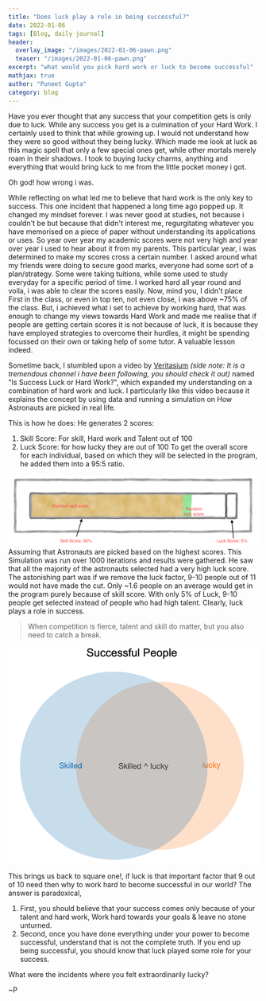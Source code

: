 ```yaml
---
title: "Does luck play a role in being successful?"
date: 2022-01-06
tags: [Blog, daily journal]
header:
  overlay_image: "/images/2022-01-06-pawn.png"
  teaser: "/images/2022-01-06-pawn.png"
excerpt: "what would you pick hard work or luck to become successful"
mathjax: true
author: "Puneet Gupta"
category: blog
---
```


Have you ever thought that any success that your competition gets is only due to luck. While any success you get is a culmination of your Hard Work. I certainly used to think that while growing up. I would not understand how they were so good without they being lucky. Which made me look at luck as this magic spell that only a few special ones get, while other mortals merely roam in their shadows. I took to buying lucky charms, anything and everything that would bring luck to me from the little pocket money i got.

Oh god! how wrong i was.

While reflecting on what led me to believe that hard work is the only key to success. This one incident that  happened a long time ago popped up. It changed  my mindset forever. I was never good at studies, not because i couldn't be but because that didn't interest me, regurgitating whatever you have memorised on a piece of paper without understanding its applications or uses. So year over year my academic scores were not very high and year over year i used to hear about it from my parents. This particular year, i was determined to make my scores cross a certain number. I asked around what my friends were doing to secure good marks, everyone had some sort of a plan/strategy. Some were taking tuitions, while some used to study everyday for a specific period of time. I worked hard all year round and voila, i was able to clear the scores easily.
Now, mind you, I didn't place First in the class, or even in top ten, not even close, i was above ~75% of the class. But, i achieved what i set to achieve by working hard, that was enough to change my views towards Hard Work and made me realise that if people are getting certain scores it is not because of luck, it is because they have employed strategies to overcome their hurdles, it might be spending focussed on their own or taking help of some tutor. A valuable lesson indeed.

Sometime back, I stumbled upon a video by [Veritasium](https://www.youtube.com/channel/UCHnyfMqiRRG1u-2MsSQLbXA) *(side note: It is a tremendous channel i have been following, you should check it out)* named "Is Success Luck or Hard Work?", which expanded my understanding on a combination of hard work and luck. I particularly like this video because it explains the concept by using data and running a simulation on How Astronauts are picked in real life.

This is how he does:
He generates 2 scores:
1. Skill Score: For skill, Hard work and Talent out of 100
2. Luck Score: for how lucky they are out of 100
To get the overall score for each individual, based on which they will be selected in the program, he added them into a 95:5 ratio.

![Score calculation](/images/2022-01-06-score.png)
Assuming that Astronauts are picked based on the highest scores. This Simulation was run over 1000 iterations and results were gathered. He saw that all the majority of the astronauts selected had a very high luck score. The astonishing part was if we remove the luck factor, 9-10 people out of 11 would not have made the cut. Only ~1.6 people on an average would get in the program purely because of skill score. With only 5% of Luck, 9-10 people get selected instead of people who had high talent. Clearly, luck plays a role in success.
>When competition is fierce, talent and skill do matter, but you also need to catch a break.

![Intersection](/images/2022-01-06-graph_skilled.png)

This brings us back to square one!, if luck is that important factor that 9 out of 10 need then why to work hard to become successful in our world?
The answer is paradoxical,

1. First, you should believe that your success comes only because of your talent and hard work, Work hard towards your goals & leave no stone unturned.
2. Second, once you have done everything under your power to become successful, understand that is not the complete truth. If you end up being successful, you should know that luck played some role for your success.

What were the incidents where you felt extraordinarily lucky?

~P
